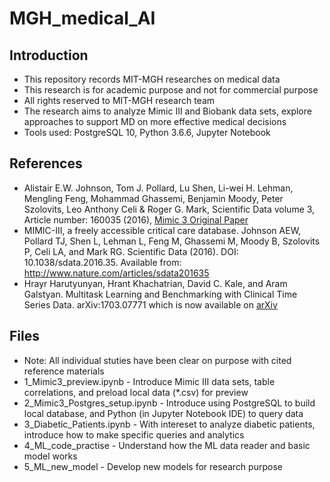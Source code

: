 MGH_medical_AI
=========================

## Introduction
* This repository records MIT-MGH researches on medical data
* This research is for academic purpose and not for commercial purpose
* All rights reserved to MIT-MGH research team
* The research aims to analyze Mimic III and Biobank data sets, explore approaches to support MD on more effective medical decisions
* Tools used: PostgreSQL 10, Python 3.6.6, Jupyter Notebook

## References
* Alistair E.W. Johnson, Tom J. Pollard, Lu Shen, Li-wei H. Lehman, Mengling Feng, Mohammad Ghassemi, Benjamin Moody, Peter Szolovits, Leo Anthony Celi & Roger G. Mark, Scientific Data volume 3, Article number: 160035 (2016), [Mimic 3 Original Paper](https://www.nature.com/articles/sdata201635)
* MIMIC-III, a freely accessible critical care database. Johnson AEW, Pollard TJ, Shen L, Lehman L, Feng M, Ghassemi M, Moody B, Szolovits P, Celi LA, and Mark RG. Scientific Data (2016). DOI: 10.1038/sdata.2016.35. Available from: http://www.nature.com/articles/sdata201635
* Hrayr Harutyunyan, Hrant Khachatrian, David C. Kale, and Aram Galstyan. Multitask Learning and Benchmarking with Clinical Time Series Data. arXiv:1703.07771 which is now available on [arXiv](https://arxiv.org/abs/1703.07771)



## Files 
* Note: All individual stuties have been clear on purpose with cited reference materials
* 1_Mimic3_preview.ipynb - Introduce Mimic III data sets, table correlations, and preload local data (*.csv) for preview
* 2_Mimic3_Postgres_setup.ipynb - Introduce using PostgreSQL to build local database, and Python (in Jupyter Notebook IDE) to query data
* 3_Diabetic_Patients.ipynb - With intereset to analyze diabetic patients, introduce how to make specific queries and analytics
* 4_ML_code_practise - Understand how the ML data reader and basic model works
* 5_ML_new_model - Develop new models for research purpose
